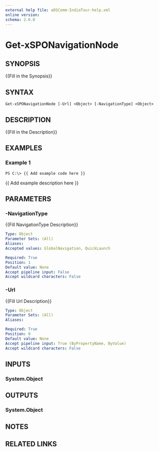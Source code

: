 ```yaml
---
external help file: aOSComm-IndiaTour-help.xml
online version: 
schema: 2.0.0
---
```


# Get-xSPONavigationNode

## SYNOPSIS
{{Fill in the Synopsis}}

## SYNTAX

```
Get-xSPONavigationNode [-Url] <Object> [-NavigationType] <Object>
```

## DESCRIPTION
{{Fill in the Description}}

## EXAMPLES

### Example 1
```
PS C:\> {{ Add example code here }}
```

{{ Add example description here }}

## PARAMETERS

### -NavigationType
{{Fill NavigationType Description}}

```yaml
Type: Object
Parameter Sets: (All)
Aliases: 
Accepted values: GlobalNavigation, QuickLaunch

Required: True
Position: 1
Default value: None
Accept pipeline input: False
Accept wildcard characters: False
```

### -Url
{{Fill Url Description}}

```yaml
Type: Object
Parameter Sets: (All)
Aliases: 

Required: True
Position: 0
Default value: None
Accept pipeline input: True (ByPropertyName, ByValue)
Accept wildcard characters: False
```

## INPUTS

### System.Object


## OUTPUTS

### System.Object

## NOTES

## RELATED LINKS


